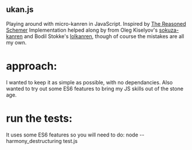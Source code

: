 ukan.js
-------
Playing around with micro-kanren in JavaScript.
Inspired by [The Reasoned Schemer](https://mitpress.mit.edu/books/reasoned-schemer)
Implementation helped along by from Oleg Kiselyov's [sokuza-kanren](https://github.com/miniKanren/sokuza-kanren) and Bodil Stokke's [lolkanren](https://gitlab.com/bodil/lolkanren), though of course the mistakes are all my own.

approach:
====
I wanted to keep it as simple as possible, with no dependancies. Also wanted to try out some ES6 features to bring my JS skills out of the stone age.

run the tests:
====
It uses some ES6 features so you will need to do:
node --harmony_destructuring test.js
